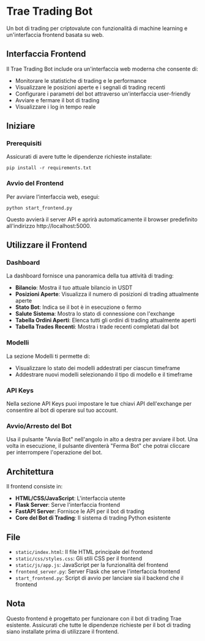 # Trae Trading Bot

Un bot di trading per criptovalute con funzionalità di machine learning e un'interfaccia frontend basata su web.

## Interfaccia Frontend

Il Trae Trading Bot include ora un'interfaccia web moderna che consente di:

- Monitorare le statistiche di trading e le performance
- Visualizzare le posizioni aperte e i segnali di trading recenti
- Configurare i parametri del bot attraverso un'interfaccia user-friendly
- Avviare e fermare il bot di trading
- Visualizzare i log in tempo reale

## Iniziare

### Prerequisiti

Assicurati di avere tutte le dipendenze richieste installate:

```
pip install -r requirements.txt
```

### Avvio del Frontend

Per avviare l'interfaccia web, esegui:

```
python start_frontend.py
```

Questo avvierà il server API e aprirà automaticamente il browser predefinito all'indirizzo http://localhost:5000.

## Utilizzare il Frontend

### Dashboard

La dashboard fornisce una panoramica della tua attività di trading:

- **Bilancio**: Mostra il tuo attuale bilancio in USDT
- **Posizioni Aperte**: Visualizza il numero di posizioni di trading attualmente aperte
- **Stato Bot**: Indica se il bot è in esecuzione o fermo
- **Salute Sistema**: Mostra lo stato di connessione con l'exchange
- **Tabella Ordini Aperti**: Elenca tutti gli ordini di trading attualmente aperti
- **Tabella Trades Recenti**: Mostra i trade recenti completati dal bot

### Modelli

La sezione Modelli ti permette di:

- Visualizzare lo stato dei modelli addestrati per ciascun timeframe
- Addestrare nuovi modelli selezionando il tipo di modello e il timeframe

### API Keys

Nella sezione API Keys puoi impostare le tue chiavi API dell'exchange per consentire al bot di operare sul tuo account.

### Avvio/Arresto del Bot

Usa il pulsante "Avvia Bot" nell'angolo in alto a destra per avviare il bot. Una volta in esecuzione, il pulsante diventerà "Ferma Bot" che potrai cliccare per interrompere l'operazione del bot.

## Architettura

Il frontend consiste in:

- **HTML/CSS/JavaScript**: L'interfaccia utente
- **Flask Server**: Serve l'interfaccia frontend
- **FastAPI Server**: Fornisce le API per il bot di trading
- **Core del Bot di Trading**: Il sistema di trading Python esistente

## File

- `static/index.html`: Il file HTML principale del frontend
- `static/css/styles.css`: Gli stili CSS per il frontend
- `static/js/app.js`: JavaScript per la funzionalità del frontend
- `frontend_server.py`: Server Flask che serve l'interfaccia frontend
- `start_frontend.py`: Script di avvio per lanciare sia il backend che il frontend

## Nota

Questo frontend è progettato per funzionare con il bot di trading Trae esistente. Assicurati che tutte le dipendenze richieste per il bot di trading siano installate prima di utilizzare il frontend.